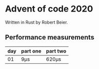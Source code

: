 # Advent of code 2020

Written in Rust by Robert Beier.

## Performance measurements

|day|part one|part two|
|---|---|---|
|01|9μs|620μs|
